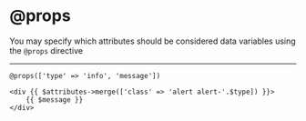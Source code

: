 # @props

You may specify which attributes should be considered data variables using the `@props` directive

---

```blade
@props(['type' => 'info', 'message'])

<div {{ $attributes->merge(['class' => 'alert alert-'.$type]) }}>
    {{ $message }}
</div>
```
